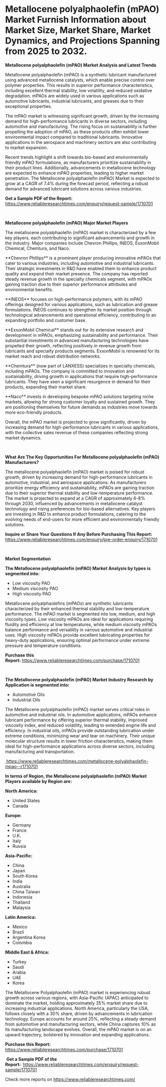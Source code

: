 <p><h1>Metallocene polyalphaolefin (mPAO) Market Furnish Information about Market Size, Market Share, Market Dynamics, and Projections Spanning from 2025 to 2032.</h1></p><p><strong>Metallocene polyalphaolefin (mPAO) Market Analysis and Latest Trends</strong></p>
<p><p>Metallocene polyalphaolefin (mPAO) is a synthetic lubricant manufactured using advanced metallocene catalysts, which enable precise control over polymer properties. This results in superior performance characteristics, including excellent thermal stability, low volatility, and reduced oxidative degradation. mPAOs are widely used in various applications such as automotive lubricants, industrial lubricants, and greases due to their exceptional properties.</p><p>The mPAO market is witnessing significant growth, driven by the increasing demand for high-performance lubricants in diverse sectors, including automotive and manufacturing. The rising focus on sustainability is further propelling the adoption of mPAO, as these products often exhibit lower environmental impact compared to traditional lubricants. Innovative applications in the aerospace and machinery sectors are also contributing to market expansion.</p><p>Recent trends highlight a shift towards bio-based and environmentally friendly mPAO formulations, as manufacturers prioritize sustainability in their product lines. Additionally, advancements in metallocene technology are expected to enhance mPAO properties, leading to higher market penetration. The Metallocene polyalphaolefin (mPAO) Market is expected to grow at a CAGR of 7.4% during the forecast period, reflecting a robust demand for advanced lubricant solutions across various industries.</p></p>
<p><strong>Get a Sample PDF of the Report:&nbsp;</strong> <a href="https://www.reliableresearchtimes.com/enquiry/request-sample/1710701?utm_campaign=2989&utm_medium=2&utm_source=Github&utm_content=ia&utm_term=27032025&utm_id=metallocene-polyalphaolefin-mpao">https://www.reliableresearchtimes.com/enquiry/request-sample/1710701</a></p>
<p>&nbsp;</p>
<p><strong>Metallocene polyalphaolefin (mPAO) Major Market Players</strong></p>
<p><p>The metallocene polyalphaolefin (mPAO) market is characterized by a few key players, each contributing to significant advancements and growth in the industry. Major companies include Chevron Phillips, INEOS, ExxonMobil Chemical, Chemtura, and Naco.</p><p>**Chevron Phillips** is a prominent player producing innovative mPAOs that cater to various industries, including automotive and industrial lubricants. Their strategic investments in R&D have enabled them to enhance product quality and expand their market presence. The company has reported steady revenue growth in the specialty chemicals segment, with mPAOs gaining traction due to their superior performance attributes and environmental benefits.</p><p>**INEOS** focuses on high-performance polymers, with its mPAO offerings designed for various applications, such as lubrication and grease formulations. INEOS continues to strengthen its market position through technological advancements and operational efficiency, contributing to an expanding portfolio and customer base.</p><p>**ExxonMobil Chemical** stands out for its extensive research and development in mPAOs, emphasizing sustainability and performance. Their substantial investments in advanced manufacturing technologies have propelled their growth, reflecting positively in revenue growth from lubricants and specialty products segments. ExxonMobil is renowned for its market reach and robust distribution networks.</p><p>**Chemtura** (now part of LANXESS) specializes in specialty chemicals, including mPAOs. The company is committed to innovation and sustainability, driving growth in applications that require high-performance lubricants. They have seen a significant resurgence in demand for their products, expanding their market share.</p><p>**Naco** invests in developing bespoke mPAO solutions targeting niche markets, allowing for strong customer loyalty and sustained growth. They are positioning themselves for future demands as industries move towards more eco-friendly products.</p><p>Overall, the mPAO market is projected to grow significantly, driven by increasing demand for high-performance lubricants in various applications, with the collective sales revenue of these companies reflecting strong market dynamics.</p></p>
<p>&nbsp;</p>
<p><strong>What Are The Key Opportunities For Metallocene polyalphaolefin (mPAO) Manufacturers?</strong></p>
<p><p>The metallocene polyalphaolefin (mPAO) market is poised for robust growth, driven by increasing demand for high-performance lubricants in automotive, industrial, and aerospace applications. As manufacturers prioritize energy efficiency and sustainability, mPAOs are gaining traction due to their superior thermal stability and low-temperature performance. The market is projected to expand at a CAGR of approximately 6-8% through 2030, influenced by advancements in metallocene catalyst technology and rising preferences for bio-based alternatives. Key players are investing in R&D to enhance product formulations, catering to the evolving needs of end-users for more efficient and environmentally friendly solutions.</p></p>
<p><strong>Inquire or Share Your Questions If Any Before Purchasing This Report:</strong> <a href="https://www.reliableresearchtimes.com/enquiry/pre-order-enquiry/1710701?utm_campaign=2989&utm_medium=2&utm_source=Github&utm_content=ia&utm_term=27032025&utm_id=metallocene-polyalphaolefin-mpao">https://www.reliableresearchtimes.com/enquiry/pre-order-enquiry/1710701</a></p>
<p>&nbsp;</p>
<p><strong>Market Segmentation</strong></p>
<p><strong>The Metallocene polyalphaolefin (mPAO) Market Analysis by types is segmented into:</strong></p>
<p><ul><li>Low viscosity PAO</li><li>Medium viscosity PAO</li><li>High viscosity PAO</li></ul></p>
<p><p>Metallocene polyalphaolefins (mPAOs) are synthetic lubricants characterized by their enhanced thermal stability and low-temperature performance. The mPAO market is segmented into low, medium, and high viscosity types. Low viscosity mPAOs are ideal for applications requiring fluidity and efficiency at low temperatures, while medium viscosity mPAOs balance performance and versatility in various automotive and industrial uses. High viscosity mPAOs provide excellent lubricating properties for heavy-duty applications, ensuring optimal performance under extreme pressure and temperature conditions.</p></p>
<p><strong>Purchase this Report:&nbsp;</strong><a href="https://www.reliableresearchtimes.com/purchase/1710701?utm_campaign=2989&utm_medium=2&utm_source=Github&utm_content=ia&utm_term=27032025&utm_id=metallocene-polyalphaolefin-mpao">https://www.reliableresearchtimes.com/purchase/1710701</a></p>
<p>&nbsp;</p>
<p><strong>The Metallocene polyalphaolefin (mPAO) Market Industry Research by Application is segmented into:</strong></p>
<p><ul><li>Automotive Oils</li><li>Industrial Oils</li></ul></p>
<p><p>The Metallocene polyalphaolefin (mPAO) market serves critical roles in automotive and industrial oils. In automotive applications, mPAOs enhance lubricant performance by offering superior thermal stability, improved viscosity index, and reduced volatility, leading to extended engine life and efficiency. In industrial oils, mPAOs provide outstanding lubrication under extreme conditions, minimizing wear and tear on machinery. Their unique molecular structure results in lower friction characteristics, making them ideal for high-performance applications across diverse sectors, including manufacturing and transportation.</p></p>
<p><a href="https://www.reliableresearchtimes.com/metallocene-polyalphaolefin-mpao--r1710701?utm_campaign=2989&utm_medium=2&utm_source=Github&utm_content=ia&utm_term=27032025&utm_id=metallocene-polyalphaolefin-mpao">&nbsp;https://www.reliableresearchtimes.com/metallocene-polyalphaolefin-mpao--r1710701</a></p>
<p><strong>In terms of Region, the Metallocene polyalphaolefin (mPAO) Market Players available by Region are:</strong></p>
<p>
    <p> <strong> North America: </strong>
        <ul>
            <li>United States</li>
            <li>Canada</li>
        </ul>
        </p> 
    <p> <strong> Europe: </strong>
        <ul>
            <li>Germany</li>
            <li>France</li>
            <li>U.K.</li>
            <li>Italy</li>
            <li>Russia</li>
        </ul>
        </p> 
    <p> <strong> Asia-Pacific: </strong>
        <ul>
            <li>China</li>
            <li>Japan</li>
            <li>South Korea</li>
            <li>India</li>
            <li>Australia</li>
            <li>China Taiwan</li>
            <li>Indonesia</li>
            <li>Thailand</li>
            <li>Malaysia</li>
        </ul>
        </p> 
    <p> <strong> Latin America: </strong>
        <ul>
            <li>Mexico</li>
            <li>Brazil</li>
            <li>Argentina Korea</li>
            <li>Colombia</li>
        </ul>
        </p> 
    <p> <strong> Middle East & Africa: </strong>
        <ul>
            <li>Turkey</li>
            <li>Saudi</li>
            <li>Arabia</li>
            <li>UAE</li>
            <li>Korea</li>
        </ul>
    </p>
    </p>
<p><p>The Metallocene Polyalphaolefin (mPAO) market is experiencing robust growth across various regions, with Asia-Pacific (APAC) anticipated to dominate the market, holding approximately 35% market share due to increasing industrial applications. North America, particularly the USA, follows closely with a 30% share, driven by advancements in lubrication technology. Europe accounts for around 25%, reflecting a steady demand from automotive and manufacturing sectors, while China captures 10% as its manufacturing landscape evolves. Overall, the mPAO market is on an upward trajectory, bolstered by innovation and expanding applications.</p></p>
<p><strong>Purchase this Report: </strong><a href="https://www.reliableresearchtimes.com/purchase/1710701?utm_campaign=2989&utm_medium=2&utm_source=Github&utm_content=ia&utm_term=27032025&utm_id=metallocene-polyalphaolefin-mpao">https://www.reliableresearchtimes.com/purchase/1710701</a></p>
<p>&nbsp;<strong>Get a Sample PDF of the Report:&nbsp;&nbsp;</strong><a href="https://www.reliableresearchtimes.com/enquiry/request-sample/1710701?utm_campaign=2989&utm_medium=2&utm_source=Github&utm_content=ia&utm_term=27032025&utm_id=metallocene-polyalphaolefin-mpao">https://www.reliableresearchtimes.com/enquiry/request-sample/1710701</a></p>
<p><strong></strong></p>
<p>Check more reports on <a href="https://www.reliableresearchtimes.com/?utm_campaign=2989&utm_medium=2&utm_source=Github&utm_content=ia&utm_term=27032025&utm_id=metallocene-polyalphaolefin-mpao">https://www.reliableresearchtimes.com/</a></p>